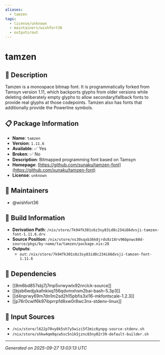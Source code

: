 ```yaml
---
aliases:
  - tamzen
tags:
  - license/unknown
  - maintainers/wishfort36
  - outputs/out
---
```


# tamzen

## 📝 Description

Tamzen is a monospace bitmap font. It is programmatically forked
from Tamsyn version 1.11, which backports glyphs from older
versions while deleting deliberately empty glyphs to allow
secondary/fallback fonts to provide real glyphs at those codepoints.
Tamzen also has fonts that additionally provide the Powerline
symbols.


## 📋 Package Information

- **Name**: `tamzen`
- **Version**: `1.11.6`
- **Available**: ✅ Yes
- **Broken**: ✅ No
- **Description**: Bitmapped programming font based on Tamsyn
- **Homepage**: [https://github.com/sunaku/tamzen-font](https://github.com/sunaku/tamzen-font)
- **License**: `unknown`
## 👥 Maintainers

- @wishfort36


## 🔧 Build Information

- **Derivation Path**: `/nix/store/7k94fk301s6z3sy83id8c234i66dvsji-tamzen-font-1.11.6.drv`
- **Source Position**: `/nix/store/ns30sqxb36k8jrds8z18rv96bpnwc60d-source/pkgs/by-name/ta/tamzen/package.nix:28`
- **Outputs**:
  - `out`:  `/nix/store/7k94fk301s6z3sy83id8c234i66dvsji-tamzen-font-1.11.6`

## 🔗 Dependencies

- [[8m6bd857sbj7j7mp5vrwywlx92nrclck-source]]
- [[bjsb6wdjykafnkixq156qdvmxhsm2bai-bash-5.3p3]]
- [[d4nprwy69m7dn1m2sd2h15pbfis3xl16-mkfontscale-1.2.3]]
- [[p76r0cwlf6k97ibprrpfd8xw0r8wc3nx-stdenv-linux]]

## 📁 Input Sources

- `/nix/store/l622p70vy8k5sh7y5wizi5f2mic6ynpg-source-stdenv.sh`
- `/nix/store/shkw4qm9qcw5sc5n1k5jznc83ny02r39-default-builder.sh`

---
*Generated on 2025-09-27 13:03:13 UTC*
